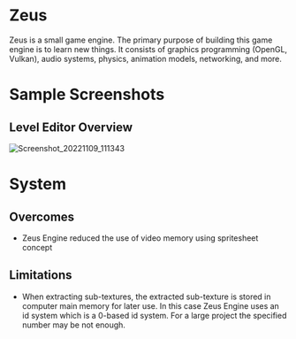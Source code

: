 # Zeus

Zeus is a small game engine. The primary purpose of building this game engine is to learn new things. It consists of graphics programming (OpenGL, Vulkan), audio systems, physics, animation models, networking, and more.

# Sample Screenshots
## Level Editor Overview
![Screenshot_20221109_111343](https://user-images.githubusercontent.com/58256720/200748809-fca45a6b-7bfe-4bf7-8fcc-8840af606999.png)

# System
## Overcomes
* Zeus Engine reduced the use of video memory using spritesheet concept

## Limitations
* When extracting sub-textures, the extracted sub-texture is stored in computer main memory for later use. In this case Zeus Engine uses an id system which is a 0-based id system. For a large project the specified number may be not enough.
